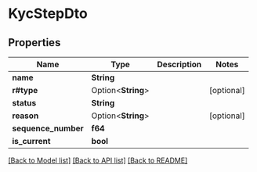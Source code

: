 # KycStepDto

## Properties

Name | Type | Description | Notes
------------ | ------------- | ------------- | -------------
**name** | **String** |  | 
**r#type** | Option<**String**> |  | [optional]
**status** | **String** |  | 
**reason** | Option<**String**> |  | [optional]
**sequence_number** | **f64** |  | 
**is_current** | **bool** |  | 

[[Back to Model list]](../README.md#documentation-for-models) [[Back to API list]](../README.md#documentation-for-api-endpoints) [[Back to README]](../README.md)


